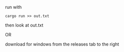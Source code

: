 run with
```
cargo run >> out.txt
```
then look at out.txt

OR

download for windows from the releases tab to the right
